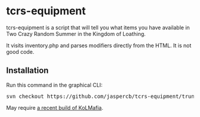 # tcrs-equipment

tcrs-equipment is a script that will tell you what items you have available in Two Crazy Random Summer in the Kingdom of Loathing.

It visits inventory.php and parses modifiers directly from the HTML. It is not good code.

## Installation

Run this command in the graphical CLI:
<pre>
svn checkout https://github.com/jaspercb/tcrs-equipment/trunk/RELEASE/
</pre>
May require [a recent build of KoLMafia](http://builds.kolmafia.us/job/Kolmafia/lastSuccessfulBuild/).